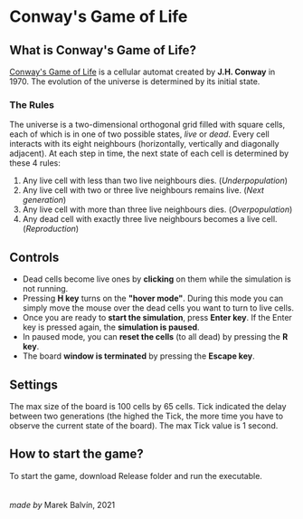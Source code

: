# Conway's Game of Life

## What is Conway's Game of Life?

[Conway's Game of Life](https://en.wikipedia.org/wiki/Conway%27s_Game_of_Life) is a cellular automat created by **J.H. Conway** in 1970. The evolution of the universe is determined by its initial state.

### The Rules

The universe is a two-dimensional orthogonal grid filled with square cells, each of which is in one of two possible states, _live_ or _dead_. Every cell interacts with its eight neighbours (horizontally, vertically and diagonally adjacent). At each step in time, the next state of each cell is determined by these 4 rules:

1. Any live cell with less than two live neighbours dies. (_Underpopulation_)
2. Any live cell with two or three live neighbours remains live. (_Next generation_)
3. Any live cell with more than three live neighbours dies. (_Overpopulation_)
4. Any dead cell with exactly three live neighbours becomes a live cell. (_Reproduction_)

## Controls

- Dead cells become live ones by **clicking** on them while the simulation is not running.
- Pressing **H key** turns on the **"hover mode"**. During this mode you can simply move the mouse over the dead cells you want to turn to live cells.
- Once you are ready to **start the simulation**, press **Enter key**. If the Enter key is pressed again, the **simulation is paused**.
- In paused mode, you can **reset the cells** (to all dead) by pressing the **R key**.
- The board **window is terminated** by pressing the **Escape key**.

## Settings

The max size of the board is 100 cells by 65 cells. Tick indicated the delay between two generations (the highed the Tick, the more time you have to observe the current state of the board). The max Tick value is 1 second.

## How to start the game?
To start the game, download Release folder and run the executable.
\
\
\
_made by_ Marek Balvín, 2021
